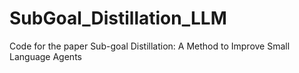 # SubGoal_Distillation_LLM
Code for the paper Sub-goal Distillation: A Method to Improve Small Language Agents
